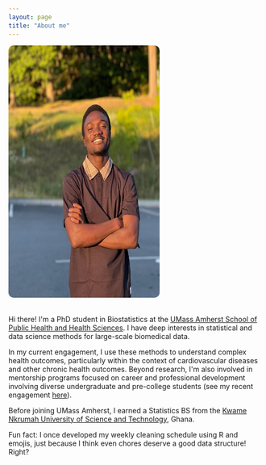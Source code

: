 ```yaml
---
layout: page
title: "About me"
---
```


<div style="display: flex; align-items: flex-start; gap: 20px; flex-wrap: wrap;">

  <img src="/assets/images/me.jpeg" alt="Ben Abijah" width="300" height="500" style="border-radius: 10px;">

  <div style="flex: 1; min-width: 250px;">

<p>Hi there! I'm a PhD student in Biostatistics at the <a href="https://www.umass.edu/public-health-sciences/" target="_blank">UMass Amherst School of Public Health and Health Sciences</a>. I have deep interests in statistical and data science methods for large-scale biomedical data.</p>

<p>In my current engagement, I use these methods to understand complex health outcomes, particularly within the context of cardiovascular diseases and other chronic health outcomes. Beyond research, I'm also involved in mentorship programs focused on career and professional development involving diverse undergraduate and pre-college students (see my recent engagement <a href="https://sites.google.com/view/ekoglobalfoundation/about/the-team?authuser=0" target="_blank">here</a>).</p>

<p>Before joining UMass Amherst, I earned a Statistics BS from the <a href="https://www.knust.edu.gh/" target="_blank">Kwame Nkrumah University of Science and Technology</a>, Ghana.</p>

<p>Fun fact: I once developed my weekly cleaning schedule using R and emojis, just because I think even chores deserve a good data structure! Right?</p>

  </div>

</div>
